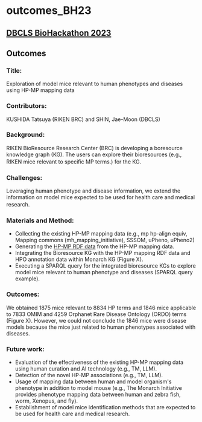 # outcomes_BH23

## [DBCLS BioHackathon 2023](https://2023.biohackathon.org/)  

## Outcomes 
### Title: 
Exploration of model mice relevant to human phenotypes and diseases using HP-MP mapping data  
  
### Contributors: 
KUSHIDA Tatsuya (RIKEN BRC) and SHIN, Jae-Moon (DBCLS)  
  
### Background:
RIKEN BioResource Research Center (BRC) is developing a boresource knowledge graph (KG). The users can explore their bioresources (e.g., RIKEN mice relevant to specific MP terms.) for the KG. 　
  
### Challenges: 
Leveraging human phenotype and disease information, we extend the information on model mice expected to be used for health care and medical research.　　　 
  
### Materials and Method:  
  - Collecting the existing HP-MP mapping data (e.g., mp hp-align equiv, Mapping commons (mh_mapping_initiative), SSSOM, uPheno, uPheno2)
  - Generating the [HP-MP RDF data](https://github.com/kushidat/outcomes_BH23/blob/main/Data/hp_mp_mapping.ttl) from the HP-MP mapping data.
  - Integrating the Bioresource KG with the HP-MP mapping RDF data and HPO annotation data within Monarch KG (Figure X).
  - Executing a SPARQL query for the integrated bioresource KGs to explore model mice relevant to human phenotype and diseases (SPARQL query example).
  
### Outcomes:  
We obtained 1875 mice relevant to 8834 HP terms and 1846 mice applicable to 7833 OMIM and 4259 Orphanet Rare Disease Ontology (ORDO) terms (Figure X). However, we could not conclude the 1846 mice were disease models because the mice just related to human phenotypes associated with diseases.  
  
### Future work:  
  - Evaluation of the effectiveness of the existing HP-MP mapping data using human curation and AI technology  (e.g., TM, LLM).
  - Detection of the novel HP-MP associations (e.g., TM, LLM).
  - Usage of mapping data between human and model organism's phenotype in addition to model mouse (e.g., The Monarch Initiative provides phenotype mapping data between human and zebra fish, worm, Xenopus, and fly).
  - Establishment of model mice identification methods that are expected to be used for health care and medical research.

  
